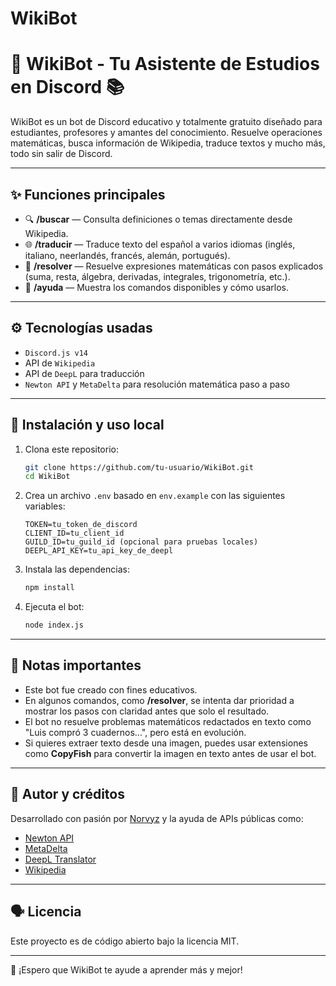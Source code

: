 # WikiBot

# 🤖 WikiBot - Tu Asistente de Estudios en Discord 📚

WikiBot es un bot de Discord educativo y totalmente gratuito diseñado para estudiantes, profesores y amantes del conocimiento. Resuelve operaciones matemáticas, busca información de Wikipedia, traduce textos y mucho más, todo sin salir de Discord.

---

## ✨ Funciones principales

* 🔍 **/buscar** — Consulta definiciones o temas directamente desde Wikipedia.
* 🌐 **/traducir** — Traduce texto del español a varios idiomas (inglés, italiano, neerlandés, francés, alemán, portugués).
* 🧠 **/resolver** — Resuelve expresiones matemáticas con pasos explicados (suma, resta, álgebra, derivadas, integrales, trigonometría, etc.).
* 📌 **/ayuda** — Muestra los comandos disponibles y cómo usarlos.

---

## ⚙️ Tecnologías usadas

* `Discord.js v14`
* API de `Wikipedia`
* API de `DeepL` para traducción
* `Newton API` y `MetaDelta` para resolución matemática paso a paso

---

## 🚀 Instalación y uso local

1. Clona este repositorio:

   ```bash
   git clone https://github.com/tu-usuario/WikiBot.git
   cd WikiBot
   ```

2. Crea un archivo `.env` basado en `env.example` con las siguientes variables:

   ```env
   TOKEN=tu_token_de_discord
   CLIENT_ID=tu_client_id
   GUILD_ID=tu_guild_id (opcional para pruebas locales)
   DEEPL_API_KEY=tu_api_key_de_deepl
   ```

3. Instala las dependencias:

   ```bash
   npm install
   ```

4. Ejecuta el bot:

   ```bash
   node index.js
   ```

---

## 📌 Notas importantes

* Este bot fue creado con fines educativos.
* En algunos comandos, como **/resolver**, se intenta dar prioridad a mostrar los pasos con claridad antes que solo el resultado.
* El bot no resuelve problemas matemáticos redactados en texto como "Luis compró 3 cuadernos...", pero está en evolución.
* Si quieres extraer texto desde una imagen, puedes usar extensiones como **CopyFish** para convertir la imagen en texto antes de usar el bot.

---

## 🧠 Autor y créditos

Desarrollado con pasión por [Norvyz](https://github.com/Norvyz) y la ayuda de APIs públicas como:

* [Newton API](https://newton.now.sh/)
* [MetaDelta](https://github.com/metadelta/solver)
* [DeepL Translator](https://www.deepl.com/)
* [Wikipedia](https://es.wikipedia.org/w/api.php)

---

## 🗣 Licencia

Este proyecto es de código abierto bajo la licencia MIT.

---

🚀 ¡Espero que WikiBot te ayude a aprender más y mejor!
